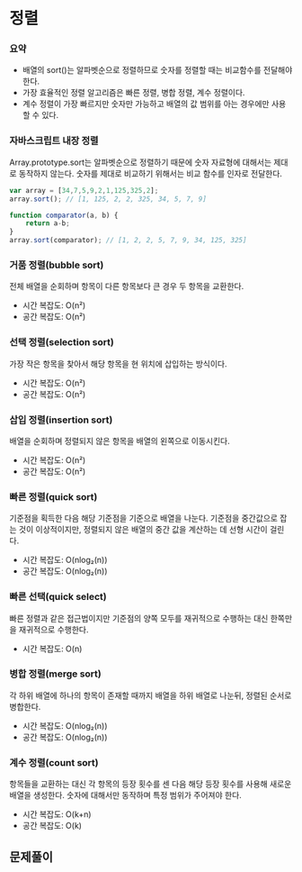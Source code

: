 # 정렬

### 요약

* 배열의 sort\(\)는 알파벳순으로 정렬하므로 숫자를 정렬할 때는 비교함수를 전달해야 한다.
* 가장 효율적인 정렬 알고리즘은 빠른 정렬, 병합 정렬, 계수 정렬이다. 
* 계수 정렬이 가장 빠르지만 숫자만 가능하고 배열의 값 범위를 아는 경우에만 사용할 수 있다.

### 자바스크립트 내장 정렬

Array.prototype.sort는 알파벳순으로 정렬하기 때문에 숫자 자료형에 대해서는 제대로 동작하지 않는다. 숫자를 제대로 비교하기 위해서는 비교 함수를 인자로 전달한다.

```javascript
var array = [34,7,5,9,2,1,125,325,2];
array.sort(); // [1, 125, 2, 2, 325, 34, 5, 7, 9]

function comparator(a, b) {
    return a-b;
}
array.sort(comparator); // [1, 2, 2, 5, 7, 9, 34, 125, 325]
```

### 거품 정렬\(bubble sort\)

전체 배열을 순회하며 항목이 다른 항목보다 큰 경우 두 항목을 교환한다.

* 시간 복잡도: O\(n²\)
* 공간 복잡도: O\(n²\)

### 선택 정렬\(selection sort\)

가장 작은 항목을 찾아서 해당 항목을 현 위치에 삽입하는 방식이다.

* 시간 복잡도: O\(n²\)
* 공간 복잡도: O\(n²\)

### 삽입 정렬\(insertion sort\)

배열을 순회하며 정렬되지 않은 항목을 배열의 왼쪽으로 이동시킨다.

* 시간 복잡도: O\(n²\)
* 공간 복잡도: O\(n²\)

### 빠른 정렬\(quick sort\)

기준점을 획득한 다음 해당 기준점을 기준으로 배열을 나눈다. 기준점을 중간값으로 잡는 것이 이상적이지만, 정렬되지 않은 배열의 중간 값을 계산하는 데 선형 시간이 걸린다.

* 시간 복잡도: O\(nlog₂\(n\)\)
* 공간 복잡도: O\(nlog₂\(n\)\)

### 빠른 선택\(quick select\)

빠른 정렬과 같은 접근법이지만 기준점의 양쪽 모두를 재귀적으로 수행하는 대신 한쪽만을 재귀적으로 수행한다.

* 시간 복잡도: O\(n\)

### 병합 정렬\(merge sort\)

각 하위 배열에 하나의 항목이 존재할 때까지 배열을 하위 배열로 나눈뒤, 정렬된 순서로 병합한다.

* 시간 복잡도: O\(nlog₂\(n\)\)
* 공간 복잡도: O\(nlog₂\(n\)\)

### 계수 정렬\(count sort\)

항목들을 교환하는 대신 각 항목의 등장 횟수를 센 다음 해당 등장 횟수를 사용해 새로운 배열을 생성한다. 숫자에 대해서만 동작하며 특정 범위가 주어져야 한다.

* 시간 복잡도: O\(k+n\)
* 공간 복잡도: O\(k\)

## 문제풀이 

